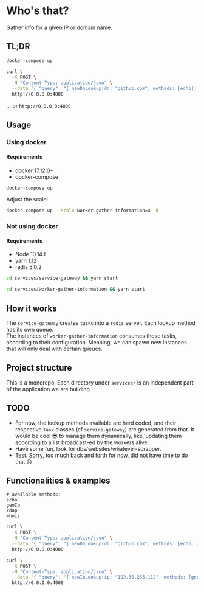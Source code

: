 # Who's that?
Gather info for a given IP or domain name.

## TL;DR
```bash
docker-compose up
```

```bash
curl \
  -X POST \
  -H "Content-Type: application/json" \
  --data '{ "query": "{ newDnLookup(dn: "github.com", methods: [echo]) }" }' \
  http://0.0.0.0:4000
```

... or `http://0.0.0.0:4000`


## Usage
### Using docker
#### Requirements
- docker 17.12.0+
- docker-compose

```bash
docker-compose up
```

Adjust the scale:
```bash
docker-compose up --scale worker-gather-information=4 -d
```

### Not using docker
#### Requirements
- Node 10.14.1
- yarn 1.12
- redis 5.0.2

```bash
cd services/service-gateway && yarn start
```

```bash
cd services/worker-gather-information && yarn start
```


## How it works
The `service-gateway` creates `tasks` into a `redis` server. Each lookup method has its own queue.  
The instances of `worker-gather-information` consumes those tasks, according to their configuration. Meaning, we can spawn new instances that will only deal with certain queues.


## Project structure
This is a monorepo. Each directory under `services/` is an independent part of the application we are building.

## TODO
- For now, the lookup methods available are hard coded, and their respective `Task` classes (cf `service-gateway`) are generated from that. It would be cool :sunglasses: to manage them dynamically, like, updating them according to a list broadcast-ed by the workers alive.
- Have some fun, look for dbs/websites/whatever-scrapper.
- Test. Sorry, too much back and forth for now, did not have time to do that :cry:

## Functionalities & examples
```
# available methods:
echo
geoIp
rdap
whois
```

```bash
curl \
  -X POST \
  -H "Content-Type: application/json" \
  --data '{ "query": "{ newDnLookup(dn: "github.com", methods: [echo, geoIp]) }" }' \
  http://0.0.0.0:4000
```

```bash
curl \
  -X POST \
  -H "Content-Type: application/json" \
  --data '{ "query": "{ newIpLookup(ip: "192.30.255.112", methods: [geoIp]) }" }' \
  http://0.0.0.0:4000
```
